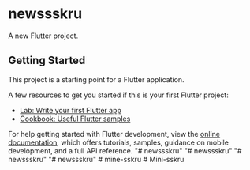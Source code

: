 # newssskru

A new Flutter project.

## Getting Started

This project is a starting point for a Flutter application.

A few resources to get you started if this is your first Flutter project:

- [Lab: Write your first Flutter app](https://docs.flutter.dev/get-started/codelab)
- [Cookbook: Useful Flutter samples](https://docs.flutter.dev/cookbook)

For help getting started with Flutter development, view the
[online documentation](https://docs.flutter.dev/), which offers tutorials,
samples, guidance on mobile development, and a full API reference.
"# newssskru" 
"# newssskru" 
"# newssskru" 
"# newssskru" 
#   m i n e - s s k r u  
 #   M i n i - s s k r u  
 